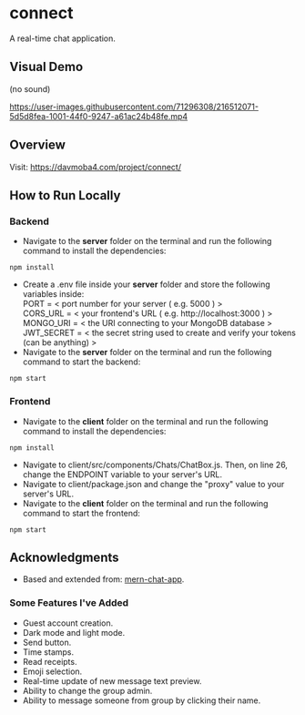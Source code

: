 # connect
A real-time chat application.


## Visual Demo
(no sound)

https://user-images.githubusercontent.com/71296308/216512071-5d5d8fea-1001-44f0-9247-a61ac24b48fe.mp4


## Overview
Visit: https://davmoba4.com/project/connect/


## How to Run Locally
### Backend
- Navigate to the **server** folder on the terminal and run the following command to install the dependencies:
``` 
npm install
```
- Create a .env file inside your **server** folder and store the following variables inside:  
 PORT = < port number for your server ( e.g. 5000 ) >  
 CORS_URL = < your frontend's URL ( e.g. http://localhost:3000 ) >  
 MONGO_URI = < the URI connecting to your MongoDB database >   
 JWT_SECRET = < the secret string used to create and verify your tokens (can be anything) >  
- Navigate to the **server** folder on the terminal and run the following command to start the backend:
```
npm start
```

### Frontend
- Navigate to the **client** folder on the terminal and run the following command to install the dependencies:
``` 
npm install
```
- Navigate to client/src/components/Chats/ChatBox.js. Then, on line 26, change the ENDPOINT variable to your server's URL.
- Navigate to client/package.json and change the "proxy" value to your server's URL.
- Navigate to the **client** folder on the terminal and run the following command to start the frontend:
```
npm start
```

## Acknowledgments
- Based and extended from: [mern-chat-app](https://github.com/piyush-eon/mern-chat-app).

### Some Features I've Added
- Guest account creation.
- Dark mode and light mode.
- Send button.
- Time stamps.
- Read receipts.
- Emoji selection.
- Real-time update of new message text preview.
- Ability to change the group admin.
- Ability to message someone from group by clicking their name.
